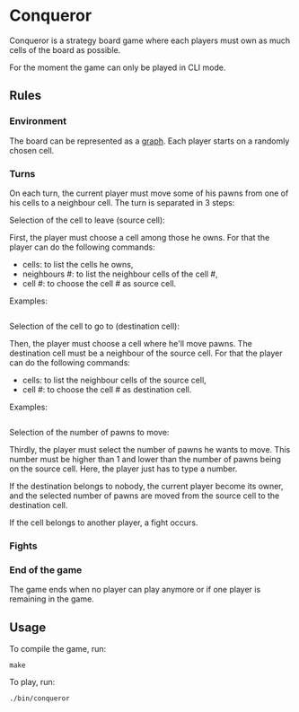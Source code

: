 # Conqueror

Conqueror is a strategy board game where each players must own as much cells of
the board as possible.

For the moment the game can only be played in CLI mode.

## Rules

### Environment

The board can be represented as a [graph](http://en.wikipedia.org/wiki/Graph_%28mathematics%29).
Each player starts on a randomly chosen cell.

### Turns

On each turn, the current player must move some of his pawns from one of his
cells to a neighbour cell.
The turn is separated in 3 steps:

Selection of the cell to leave (source cell):

First, the player must choose a cell among those he owns.
For that the player can do the following commands:
- cells: to list the cells he owns,
- neighbours #: to list the neighbour cells of the cell #,
- cell #: to choose the cell # as source cell.

Examples:
```

```

Selection of the cell to go to (destination cell):

Then, the player must choose a cell where he'll move pawns. The destination cell
must be a neighbour of the source cell.
For that the player can do the following commands:
- cells: to list the neighbour cells of the source cell,
- cell #: to choose the cell # as destination cell.

Examples:
```

```

Selection of the number of pawns to move:

Thirdly,  the player must select the number of pawns he wants to move.
This number must be higher than 1 and lower than the number of pawns being on
the source cell.
Here, the player just has to type a number.

If the destination belongs to nobody, the current player become its owner, and
the selected number of pawns are moved from the source cell to the destination
cell.

If the cell belongs to another player, a fight occurs.

### Fights

### End of the game

The game ends when no player can play anymore or if one player is remaining in
the game.

## Usage

To compile the game, run:
```
make
```

To play, run:
```
./bin/conqueror
```
